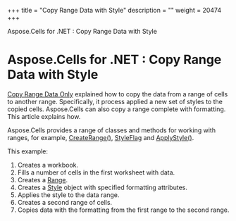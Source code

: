 +++
title = "Copy Range Data with Style" 
description = "" 
weight = 20474 
+++

Aspose.Cells for .NET : Copy Range Data with Style  

# Aspose.Cells for .NET : Copy Range Data with Style


[Copy Range Data Only](https://docs2.aspose.com/cells/net/developerguide/technicalarticles/asposecellsgeneral/managingrowscolumnsandcells/copy+range+data+only) explained how to copy the data from a range of cells to another range. Specifically, it process applied a new set of styles to the copied cells. Aspose.Cells can also copy a range complete with formatting. This article explains how.

Aspose.Cells provides a range of classes and methods for working with ranges, for example, [CreateRange()](https://apireference.aspose.com/net/cells/aspose.cells/cells/methods/createrange/index), [StyleFlag](https://apireference.aspose.com/net/cells/aspose.cells/styleflag) and [ApplyStyle()](https://apireference.aspose.com/net/cells/aspose.cells/cells/methods/applystyle).

This example:

1.  Creates a workbook.
2.  Fills a number of cells in the first worksheet with data.
3.  Creates a [Range](https://apireference.aspose.com/net/cells/aspose.cells/range).
4.  Creates a [Style](https://apireference.aspose.com/net/cells/aspose.cells/style) object with specified formatting attributes.
5.  Applies the style to the data range.
6.  Creates a second range of cells.
7.  Copies data with the formatting from the first range to the second range.

